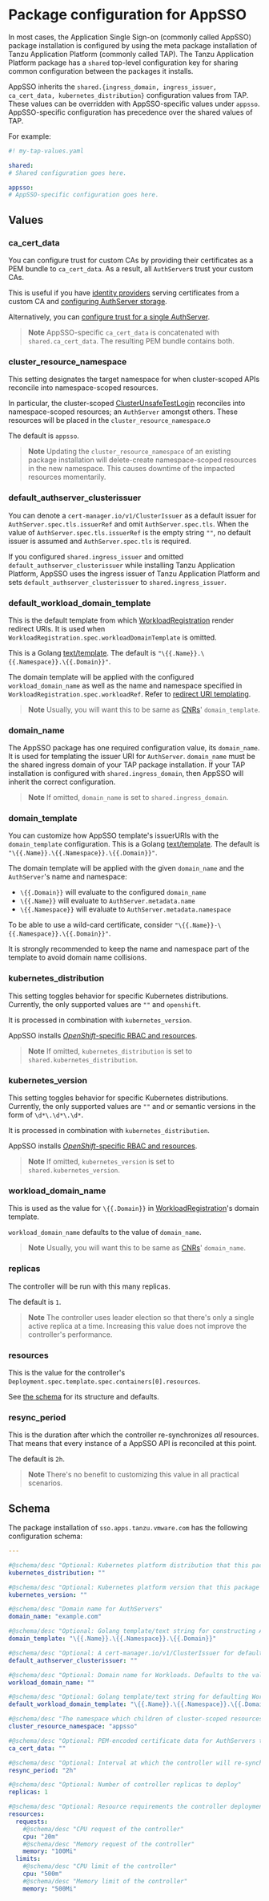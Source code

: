 # Package configuration for AppSSO

In most cases, the Application Single Sign-on (commonly called AppSSO) package 
installation is configured by using the meta package installation of Tanzu 
Application Platform (commonly called TAP). 
The Tanzu Application Platform package has a `shared` top-level configuration key 
for sharing common configuration between the packages it installs.

AppSSO inherits the `shared.{ingress_domain, ingress_issuer, ca_cert_data,
kubernetes_distribution}` configuration values from TAP. These values can be
overridden with AppSSO-specific values under `appsso`. AppSSO-specific
configuration has precedence over the shared values of TAP.

For example:

```yaml
#! my-tap-values.yaml

shared:
# Shared configuration goes here.

appsso:
# AppSSO-specific configuration goes here.
```

## Values

### <a id="ca"></a>ca_cert_data

You can configure trust for custom CAs by providing their certificates as a PEM
bundle to `ca_cert_data`. As a result, all `AuthServer`s trust your custom CAs.

This is useful if you have [identity
providers](../service-operators/identity-providers.hbs.md) serving certificates
from a custom CA and [configuring AuthServer
storage](../service-operators/storage.hbs.md).

Alternatively, you can [configure trust for a single
AuthServer](../service-operators/ca-certs.hbs.md).

>**Note** AppSSO-specific `ca_cert_data` is concatenated with
>`shared.ca_cert_data`. The resulting PEM bundle contains both.

### cluster_resource_namespace

This setting designates the target namespace for when cluster-scoped APIs
reconcile into namespace-scoped resources.

In particular, the cluster-scoped
[ClusterUnsafeTestLogin](./api/clusterunsafetestlogin.hbs.md) reconciles into
namespace-scoped resources; an `AuthServer` amongst others. These resources
will be placed in the `cluster_resource_namespace`.o

The default is `appsso`.

>**Note** Updating the `cluster_resource_namespace` of an existing package
>installation will delete-create namespace-scoped resources in the new
>namespace. This causes downtime of the impacted resources momentarily.

### default_authserver_clusterissuer

You can denote a `cert-manager.io/v1/ClusterIssuer` as a default issuer for
`AuthServer.spec.tls.issuerRef` and omit `AuthServer.spec.tls`. When the value
of `AuthServer.spec.tls.issuerRef` is the empty string `""`, no default issuer
is assumed and `AuthServer.spec.tls` is required.

If you configured `shared.ingress_issuer` and omitted
`default_authserver_clusterissuer` while installing Tanzu Application Platform,
AppSSO uses the ingress issuer of Tanzu Application Platform and sets
`default_authserver_clusterissuer` to `shared.ingress_issuer`.

### default_workload_domain_template

This is the default template from which
[WorkloadRegistration](./api/workloadregistration.hbs.md) render redirect URIs.
It is used when `WorkloadRegistration.spec.workloadDomainTemplate` is omitted.

This is a Golang [text/template](https://pkg.go.dev/text/template). The default
is `"\{{.Name}}.\{{.Namespace}}.\{{.Domain}}"`.

The domain template will be applied with the configured `workload_domain_name`
as well as the name and namespace specified in
`WorkloadRegistration.spec.workloadRef`. Refer to [redirect URI
templating](./api/workloadregistration.hbs.md#redirect-uri-templating).

>**Note** Usually, you will want this to be same as
>[CNRs](../../cloud-native-runtimes/about.hbs.md)' `domain_template`.

### domain_name

The AppSSO package has one required configuration value, its `domain_name`. It
is used for templating the issuer URI for `AuthServer`. `domain_name` must be
the shared ingress domain of your TAP package installation. If your TAP
installation is configured with `shared.ingress_domain`, then AppSSO will
inherit the correct configuration.

>**Note** If omitted, `domain_name` is set to `shared.ingress_domain`.

### domain_template

You can customize how AppSSO template's issuerURIs with the `domain_template`
configuration. This is a Golang
[text/template](https://pkg.go.dev/text/template). The default is
`"\{{.Name}}.\{{.Namespace}}.\{{.Domain}}"`.

The domain template will be applied with the given `domain_name` and the
`AuthServer`'s name and namespace:

- `\{{.Domain}}` will evaluate to the configured `domain_name`
- `\{{.Name}}` will evaluate to `AuthServer.metadata.name`
- `\{{.Namespace}}` will evaluate to `AuthServer.metadata.namespace`

To be able to use a wild-card certificate, consider
`"\{{.Name}}-\{{.Namespace}}.\{{.Domain}}"`.

It is strongly recommended to keep the name and namespace part of the template
to avoid domain name collisions.

### kubernetes_distribution

This setting toggles behavior for specific Kubernetes distributions. Currently,
the only supported values are `""` and `openshift`.

It is processed in combination with `kubernetes_version`.

AppSSO installs [_OpenShift_-specific RBAC and resources](openshift.md).

>**Note** If omitted, `kubernetes_distribution` is set to
>`shared.kubernetes_distribution`.

### kubernetes_version

This setting toggles behavior for specific Kubernetes distributions. Currently,
the only supported values are `""` and or semantic versions in the form of
`\d*\.\d*\.\d*`.

It is processed in combination with `kubernetes_distribution`.

AppSSO installs [_OpenShift_-specific RBAC and resources](openshift.md).

>**Note** If omitted, `kubernetes_version` is set to
>`shared.kubernetes_version`.

### workload_domain_name

This is used as the value for `\{{.Domain}}` in
[WorkloadRegistration](./api/workloadregistration.hbs.md)'s domain template.

`workload_domain_name` defaults to the value of `domain_name`.

>**Note** Usually, you will want this to be same as
>[CNRs](../../cloud-native-runtimes/about.hbs.md)' `domain_name`.

### replicas

The controller will be run with this many replicas. 

The default is `1`.

>**Note** The controller uses leader election so that there's only a single
>active replica at a time. Increasing this value does not improve the
>controller's performance.

### resources

This is the value for the controller's
`Deployment.spec.template.spec.containers[0].resources`.

See [the schema](#schema) for its structure and defaults.

### resync_period

This is the duration after which the controller re-synchronizes _all_
resources. That means that every instance of a AppSSO API is reconciled at this
point.

The default is `2h`.

>**Note** There's no benefit to customizing this value in all practical
>scenarios.

## Schema

The package installation of `sso.apps.tanzu.vmware.com` has the following
configuration schema:

<!---
Generated with:
```shell
cat ~/workspace/sso4k8s/carvel/config/values-schema.yml
```
--->

```yaml
---

#@schema/desc "Optional: Kubernetes platform distribution that this package is being installed on. Accepted values: ['','openshift']"
kubernetes_distribution: ""

#@schema/desc "Optional: Kubernetes platform version that this package is being installed on. Accepted format: ['x.x.x']"
kubernetes_version: ""

#@schema/desc "Domain name for AuthServers"
domain_name: "example.com"

#@schema/desc "Optional: Golang template/text string for constructing AuthServer FQDNs"
domain_template: "\{{.Name}}.\{{.Namespace}}.\{{.Domain}}"

#@schema/desc "Optional: A cert-manager.io/v1/ClusterIssuer for defaulting AuthServer TLS"
default_authserver_clusterissuer: ""

#@schema/desc "Optional: Domain name for Workloads. Defaults to the value of domain_name"
workload_domain_name: ""

#@schema/desc "Optional: Golang template/text string for defaulting Workload FQDNs templating"
default_workload_domain_template: "\{{.Name}}.\{{.Namespace}}.\{{.Domain}}"

#@schema/desc "The namespace which children of cluster-scoped resources are located in"
cluster_resource_namespace: "appsso"

#@schema/desc "Optional: PEM-encoded certificate data for AuthServers to trust TLS connections with a custom CA"
ca_cert_data: ""

#@schema/desc "Optional: Interval at which the controller will re-synchronize applied resources"
resync_period: "2h"

#@schema/desc "Optional: Number of controller replicas to deploy"
replicas: 1

#@schema/desc "Optional: Resource requirements the controller deployment"
resources:
  requests:
    #@schema/desc "CPU request of the controller"
    cpu: "20m"
    #@schema/desc "Memory request of the controller"
    memory: "100Mi"
  limits:
    #@schema/desc "CPU limit of the controller"
    cpu: "500m"
    #@schema/desc "Memory limit of the controller"
    memory: "500Mi"
```
